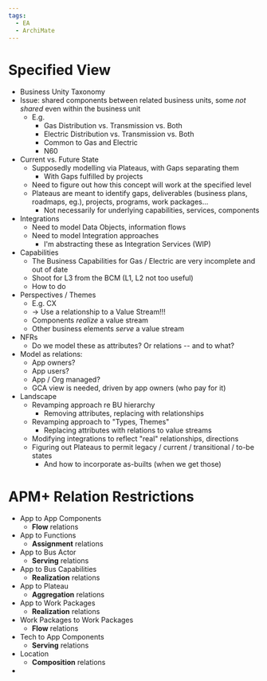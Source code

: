 ```yaml
---
tags:
  - EA
  - ArchiMate
---
```

# Specified View
- Business Unity Taxonomy
- Issue: shared components between related business units, some *not shared* even within the business unit
	- E.g.
		- Gas Distribution vs. Transmission vs. Both
		- Electric Distribution vs. Transmission vs. Both
		- Common to Gas and Electric
		- N60
- Current vs. Future State
	- Supposedly modelling via Plateaus, with Gaps separating them
		- With Gaps fulfilled by projects
	- Need to figure out how this concept will work at the specified level
	- Plateaus are meant to identify gaps, deliverables (business plans, roadmaps, eg.), projects, programs, work packages...
		- Not necessarily for underlying capabilities, services, components
- Integrations
	- Need to model Data Objects, information flows
	- Need to model Integration approaches
		- I'm abstracting these as Integration Services (WIP)
- Capabilities
	- The Business Capabilities for Gas / Electric are very incomplete and out of date
	- Shoot for L3 from the BCM (L1, L2 not too useful)
	- How to do 
- Perspectives / Themes
	- E.g. CX
	- -> Use a relationship to a Value Stream!!!
	- Components *realize* a value stream
	- Other business elements *serve* a value stream
- NFRs
	- Do we model these as attributes? Or relations -- and to what?
- Model as relations:
	- App owners?
	- App users?
	- App / Org managed?
	- GCA view is needed, driven by app owners (who pay for it)
-  Landscape
	- Revamping approach re BU hierarchy
		- Removing attributes, replacing with relationships
	- Revamping approach to "Types, Themes"
		- Replacing attributes with relations to value streams
	- Modifying integrations to reflect "real" relationships, directions
	- Figuring out Plateaus to permit legacy / current / transitional / to-be states
		- And how to incorporate as-builts (when we get those)
# APM+ Relation Restrictions
- App to App Components
	- **Flow** relations
- App to Functions
	- **Assignment** relations
- App to Bus Actor
	- **Serving** relations
- App to Bus Capabilities
	- **Realization** relations
- App to Plateau
	- **Aggregation** relations
- App to Work Packages
	- **Realization** relations
- Work Packages to Work Packages
	- **Flow** relations
- Tech to App Components
	- **Serving** relations
- Location
	- **Composition** relations
- 
